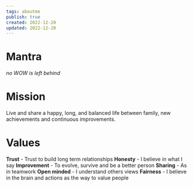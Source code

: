 ```yaml
---
tags: aboutme
publish: true
created: 2022-12-20
updated: 2022-12-20
---
```


# Mantra
*no WOW is left behind*

# Mission
Live and share a happy, long, and balanced life between family,
new achievements and continuous improvements.

# Values
**Trust** - Trust to build long term relationships
**Honesty** - I believe in what I say
**Improvement** - To evolve, survive and be a better person
**Sharing** - As in teamwork
**Open minded** - I understand others views
**Fairness** - I believe in the brain and actions as the way to value people